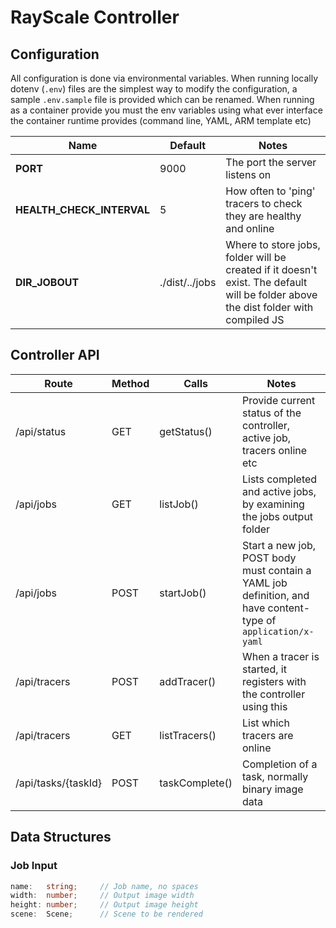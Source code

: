 # RayScale Controller

## Configuration
All configuration is done via environmental variables. When running locally dotenv (`.env`) files are the simplest way to modify the configuration, a sample `.env.sample` file is provided which can be renamed. When running as a container provide you must the env variables using what ever interface the container runtime provides (command line, YAML, ARM template etc)

|Name|Default|Notes|
|---|---|---|
|**PORT**|9000|The port the server listens on|
|**HEALTH_CHECK_INTERVAL**|5|How often to 'ping' tracers to check they are healthy and online|
|**DIR_JOBOUT**|./dist/../jobs|Where to store jobs, folder will be created if it doesn't exist. The default will be folder above the dist folder with compiled JS|


## Controller API

|Route|Method|Calls|Notes|
|---|---|---|---|
|/api/status|GET|getStatus()|Provide current status of the controller, active job, tracers online etc|
|/api/jobs|GET|listJob()|Lists completed and active jobs, by examining the jobs output folder|
|/api/jobs|POST|startJob()|Start a new job, POST body must contain a YAML job definition, and have content-type of `application/x-yaml`|
|/api/tracers|POST|addTracer()|When a tracer is started, it registers with the controller using this|
|/api/tracers|GET|listTracers()|List which tracers are online|
|/api/tasks/{taskId}|POST|taskComplete()|Completion of a task, normally binary image data|


## Data Structures

### Job Input
```typescript
name:   string;     // Job name, no spaces
width:  number;     // Output image width
height: number;     // Output image height
scene:  Scene;      // Scene to be rendered  
```